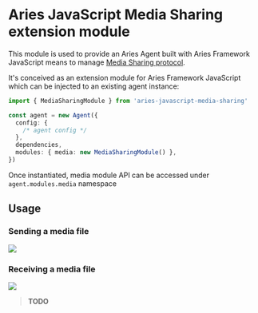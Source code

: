 # Aries JavaScript Media Sharing extension module

This module is used to provide an Aries Agent built with Aries Framework JavaScript means to manage [Media Sharing protocol](https://github.com/genaris/didcomm.org/tree/feat/media-sharing/site/content/protocols/media-sharing/1.0).

It's conceived as an extension module for Aries Framework JavaScript which can be injected to an existing agent instance:

```ts
import { MediaSharingModule } from 'aries-javascript-media-sharing'

const agent = new Agent({
  config: {
    /* agent config */
  },
  dependencies,
  modules: { media: new MediaSharingModule() },
})
```

Once instantiated, media module API can be accessed under `agent.modules.media` namespace

## Usage

### Sending a media file

![](./doc/diagrams/sender.png)

### Receiving a media file

![](./doc/diagrams/recipient.png)

> **TODO**

